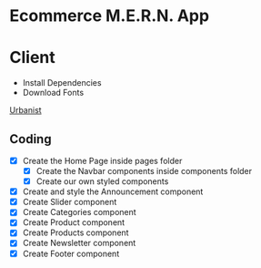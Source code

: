 # Ecommerce M.E.R.N. App

# Client

- Install Dependencies
- Download Fonts

[Urbanist](https://fonts.google.com/specimen/Urbanist?query=Urbanist)

## Coding

- [x] Create the Home Page inside pages folder
  - [x] Create the Navbar components inside components folder
  - [x] Create our own styled components
- [x] Create and style the Announcement component
- [x] Create Slider component
- [x] Create Categories component
- [x] Create Product component
- [x] Create Products component
- [x] Create Newsletter component
- [x] Create Footer component
